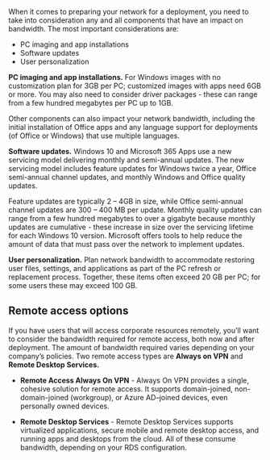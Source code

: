 When it comes to preparing your network for a deployment, you need to take into consideration any and all components that have an impact on bandwidth. The most important considerations are:

- PC imaging and app installations
- Software updates
- User personalization

**PC imaging and app installations.** For Windows images with no customization plan for 3GB per PC; customized images with apps need 6GB or more. You may also need to consider driver packages - these can range from a few hundred megabytes per PC up to 1GB.

Other components can also impact your network bandwidth, including the initial installation of Office apps and any language support for deployments (of Office or Windows) that use multiple languages.  

**Software updates.** Windows 10 and Microsoft 365 Apps use a new servicing model delivering monthly and semi-annual updates. The new servicing model includes feature updates for Windows twice a year, Office semi-annual channel updates, and monthly Windows and Office quality updates.

Feature updates are typically 2 – 4GB in size, while Office semi-annual channel updates are 300 – 400 MB per update. Monthly quality updates can range from a few hundred megabytes to over a gigabyte because monthly updates are cumulative - these increase in size over the servicing lifetime for each Windows 10 version. Microsoft offers tools to help reduce the amount of data that must pass over the network to implement updates.

**User personalization.** Plan network bandwidth to accommodate restoring user files, settings, and applications as part of the PC refresh or replacement process. Together, these items often exceed 20 GB per PC; for some users these may exceed 100 GB.

## Remote access options

If you have users that will access corporate resources remotely, you’ll want to consider the bandwidth required for remote access, both now and after deployment. The amount of bandwidth required varies depending on your company’s policies. Two remote access types are **Always on VPN** and **Remote Desktop Services.**

- **Remote Access Always On VPN** - Always On VPN provides a single, cohesive solution for remote access. It supports domain-joined, non-domain-joined (workgroup), or Azure AD–joined devices, even personally owned devices.

- **Remote Desktop Services** - Remote Desktop Services supports virtualized applications, secure mobile and remote desktop access, and running apps and desktops from the cloud. All of these consume bandwidth, depending on your RDS configuration. 
